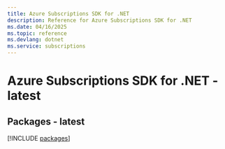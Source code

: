 ```yaml
---
title: Azure Subscriptions SDK for .NET
description: Reference for Azure Subscriptions SDK for .NET
ms.date: 04/16/2025
ms.topic: reference
ms.devlang: dotnet
ms.service: subscriptions
---
```

# Azure Subscriptions SDK for .NET - latest
## Packages - latest
[!INCLUDE [packages](subscriptions-index.md)]